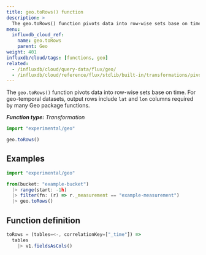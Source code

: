 ```yaml
---
title: geo.toRows() function
description: >
  The geo.toRows() function pivots data into row-wise sets base on time.
menu:
  influxdb_cloud_ref:
    name: geo.toRows
    parent: Geo
weight: 401
influxdb/cloud/tags: [functions, geo]
related:
  - /influxdb/cloud/query-data/flux/geo/
  - /influxdb/cloud/reference/flux/stdlib/built-in/transformations/pivot/
---
```


The `geo.toRows()` function pivots data into row-wise sets base on time.
For geo-temporal datasets, output rows include `lat` and `lon` columns required by
many Geo package functions.

_**Function type:** Transformation_

```js
import "experimental/geo"

geo.toRows()
```

## Examples
```js
import "experimental/geo"

from(bucket: "example-bucket")
  |> range(start: -1h)
  |> filter(fn: (r) => r._measurement == "example-measurement")
  |> geo.toRows()
```

## Function definition
```js
toRows = (tables=<-, correlationKey=["_time"]) =>
  tables
    |> v1.fieldsAsCols()
```
